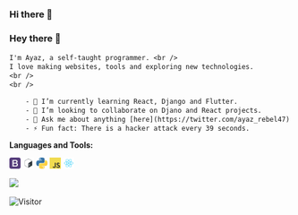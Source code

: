 ### Hi there 👋

<!--
**rebel47/rebel47** is a ✨ _special_ ✨ repository because its `README.md` (this file) appears on your GitHub profile.

Here are some ideas to get you started:

- 🔭 I’m currently working on ...
- 🌱 I’m currently learning ...
- 👯 I’m looking to collaborate on ...
- 🤔 I’m looking for help with ...
- 💬 Ask me about ...
- 📫 How to reach me: ...
- 😄 Pronouns: ...
- ⚡ Fun fact: ...
-->

### Hey there 👋
```
I'm Ayaz, a self-taught programmer. <br />
I love making websites, tools and exploring new technologies. 
<br />
<br />
```
```
    - 🌱 I’m currently learning React, Django and Flutter.
    - 👯 I’m looking to collaborate on Djano and React projects.
    - 💬 Ask me about anything [here](https://twitter.com/ayaz_rebel47)
    - ⚡ Fun fact: There is a hacker attack every 39 seconds.
```
**Languages and Tools:**

<code><img height="20" title="BootStrap" src="/assets/bootstrap.png"></code>
<code><img height="20" title="BootStrap" src="/assets/bash.png"></code>
<code><img height="20" title="BootStrap" src="/assets/python.jpg"></code>
<code><img height="20" title="JavaScript" src="/assets/javascript.png"></code>
<code><img height="20" title="React" src="/assets/react.png"></code>


<!--Ayaz's Github Stats -->
<img src = "https://github-readme-stats.vercel.app/api?username=rebel47&show_icons=true&title_color=0984e3&icon_color=79ff97&text_color=fff&bg_color=151515&line_height=27&hide=stars" />


![Visitor](https://visitor-badge.laobi.icu/badge?page_id=rebel47.rebel47)
